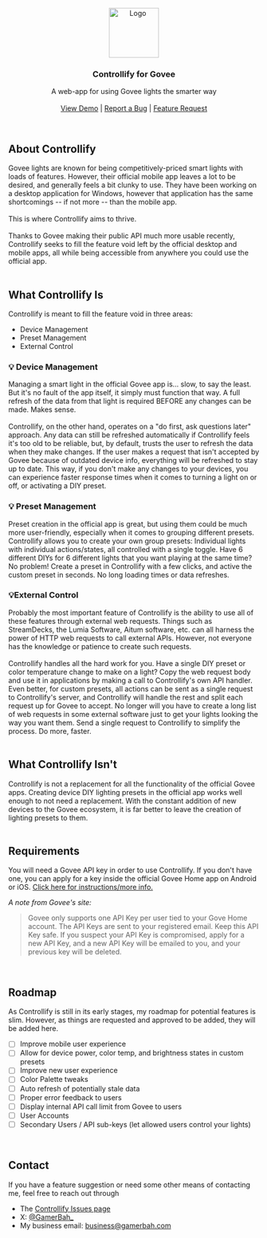 <link rel="preconnect" href="https://fonts.googleapis.com">
<link rel="preconnect" href="https://fonts.gstatic.com" crossorigin>
<link href="https://fonts.googleapis.com/css2?family=Signika:wght@300..700&display=swap" rel="stylesheet">
<link rel="preconnect" href="https://fonts.googleapis.com">
<link rel="preconnect" href="https://fonts.gstatic.com" crossorigin>
<link href="https://fonts.googleapis.com/css2?family=Comfortaa:wght@300..700&display=swap" rel="stylesheet">
<br/>
<div align="center">
<a href="https://github.com/GamerBah/govee-control">
<img src="https://gamerbah.com/govee/Banner.png" alt="Logo" width="auto" height="100">
</a>
<h3 align="center">Controllify for Govee</h2>
<p align="center">
A web-app for using Govee lights the smarter way
<br/>
<br/>
<a href="https://gamerbah.com/govee/demo">View Demo</a> |
<a href="https://github.com/GamerBah/govee-control/issues/new?labels=bug">Report a Bug</a> |
<a href="https://github.com/GamerBah/govee-control/issues/new?labels=enhancement">Feature Request</a>
</p>
</div>
<br>

## About Controllify

Govee lights are known for being competitively-priced smart lights with loads of features.
However, their official mobile app leaves a lot to be desired, and generally feels a bit clunky to use.
They have been working on a desktop application for Windows, however that application has the same shortcomings -- if
not more -- than the mobile app.
<br>
<br>
This is where Controllify aims to thrive.
<br>
<br>
Thanks to Govee making their public API much more usable recently,
Controllify seeks to fill the feature void left by the official desktop and mobile apps, all while being accessible from
anywhere you could use the official app.
<br>
<br>

## What Controllify Is

Controllify is meant to fill the feature void in three areas:

- Device Management
- Preset Management
- External Control

### 💡 Device Management

Managing a smart light in the official Govee app is... slow, to say the least. But it's no fault of the app itself, it
simply must function that way.
A full refresh of the data from that light is required BEFORE any changes can be made. Makes sense.
<br>
<br>
Controllify, on the other hand, operates on a "do first, ask questions later" approach.
Any data can still be refreshed automatically if Controllify feels it's too old to be reliable, but, by default, trusts
the user to refresh the data when they make changes.
If the user makes a request that isn't accepted by Govee because of outdated device info, everything will be refreshed
to stay up to date. This way, if you don't make any changes to your devices,
you can experience faster response times when it comes to turning a light on or off, or activating a DIY preset.

### 💡 Preset Management

Preset creation in the official app is great, but using them could be much more user-friendly, especially when it comes
to grouping different presets.
Controllify allows you to create your own group presets: Individual lights with individual actions/states, all
controlled with a single toggle.
Have 6 different DIYs for 6 different lights that you want playing at the same time? No problem! Create a preset in
Controllify with a few clicks, and active the custom preset in seconds.
No long loading times or data refreshes.

### 💡External Control

Probably the most important feature of Controllify is the ability to use all of these features through external web
requests.
Things such as StreamDecks, the Lumia Software, Aitum software, etc. can all harness the power of HTTP web requests to
call external APIs.
However, not everyone has the knowledge or patience to create such requests.
<br>
<br>
Controllify handles all the hard work for you. Have a single DIY preset or color temperature change to make on a light?
Copy the web request body and use it in applications by making a call to Controllify's own API handler.
Even better, for custom presets, all actions can be sent as a single request to Controllify's server, and Controllify
will handle the rest and split each request up for Govee to accept.
No longer will you have to create a long list of web requests in some external software just to get your lights looking
the way you want them. Send a single request to Controllify to simplify the process. Do more, faster.
<br>
<br>

## What Controllify Isn't

Controllify is not a replacement for all the functionality of the official Govee apps. Creating device DIY lighting
presets in the official app works well enough to not need a replacement.
With the constant addition of new devices to the Govee ecosystem, it is far better to leave the creation of lighting
presets to them.
<br>
<br>

## Requirements

You will need a Govee API key in order to use Controllify. If you don't have one, you can apply for a key inside the
official Govee Home app on Android or iOS.
[Click here for instructions/more info.](https://govee.readme.io/reference/applying-for-an-api-key)

*A note from Govee's site:*
> Govee only supports one API Key per user tied to your Gove Home account.
> The API Keys are sent to your registered email. Keep this API Key safe.
> If you suspect your API Key is compromised, apply for a new API Key, and a new API Key will be emailed to you,
> and your previous key will be deleted.
<br>

## Roadmap

As Controllify is still in its early stages, my roadmap for potential features is slim. However, as things are requested
and approved to be added, they will be added here.

- [ ] Improve mobile user experience
- [ ] Allow for device power, color temp, and brightness states in custom presets
- [ ] Improve new user experience
- [ ] Color Palette tweaks
- [ ] Auto refresh of potentially stale data
- [ ] Proper error feedback to users
- [ ] Display internal API call limit from Govee to users
- [ ] User Accounts
- [ ] Secondary Users / API sub-keys (let allowed users control your lights)
<br>

## Contact

If you have a feature suggestion or need some other means of contacting me, feel free to reach out through

- The [Controllify Issues page](https://github.com/GamerBah/govee-control/issues)
- X: [@GamerBah_](https://x.com/GamerBah_)
- My business email: [business@gamerbah.com](mailto:business@gamerbah.com)
